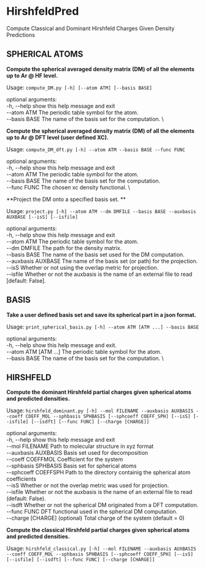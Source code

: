 # HirshfeldPred
Compute Classical and Dominant Hirshfeld Charges Given Density Predictions

## SPHERICAL ATOMS

**Compute the spherical averaged density matrix (DM) of all the elements up to Ar @ HF level.**

Usage:
`compute_DM.py [-h] [--atom ATM] [--basis BASE]`

optional arguments: \
  -h, --help    show this help message and exit \
  --atom ATM    The periodic table symbol for the atom. \
  --basis BASE  The name of the basis set for the computation. \

**Compute the spherical averaged density matrix (DM) of all the elements up to Ar @ DFT level (user defined XC).**

Usage:
`compute_DM_dft.py [-h] --atom ATM --basis BASE --func FUNC`

optional arguments:\
  -h, --help    show this help message and exit \
  --atom ATM    The periodic table symbol for the atom. \
  --basis BASE  The name of the basis set for the computation. \
  --func FUNC   The chosen xc density functional. \

**Project the DM onto a specified basis set. **

Usage:
`project.py [-h] --atom ATM --dm DMFILE --basis BASE --auxbasis AUXBASE [--isS] [--isfile]`

optional arguments: \
  -h, --help          show this help message and exit \
  --atom ATM          The periodic table symbol for the atom. \
  --dm DMFILE         The path for the density matrix. \
  --basis BASE        The name of the basis set used for the DM computation. \
  --auxbasis AUXBASE  The name of the basis set (or path) for the projection. \
  --isS               Whether or not using the overlap metric for projection. \
  --isfile            Whether or not the auxbasis is the name of an external file to read [default: False]. 

## BASIS

**Take a user defined basis set and save its spherical part in a json format.**

Usage:
`print_spherical_basis.py [-h] --atom ATM [ATM ...] --basis BASE`

optional arguments: \
  -h, --help            show this help message and exit. \
  --atom ATM [ATM ...]  The periodic table symbol for the atom. \
  --basis BASE          The name of the basis set for the computation. \

## HIRSHFELD

**Compute the dominant Hirshfeld partial charges given spherical atoms and predicted densities.**

Usage:
`hirshfeld_dominant.py [-h] --mol FILENAME --auxbasis AUXBASIS --coeff COEFF_MOL --sphbasis SPHBASIS [--sphcoeff COEFF_SPH] [--isS] [--isfile] [--isdft]
                             [--func FUNC] [--charge [CHARGE]]`

optional arguments: \
  -h, --help            show this help message and exit \
  --mol FILENAME        Path to molecular structure in xyz format \
  --auxbasis AUXBASIS   Basis set used for decomposition \
  --coeff COEFFMOL     Coefficient for the system \
  --sphbasis SPHBASIS   Basis set for spherical atoms \
  --sphcoeff COEFFSPH  Path to the directory containig the spherical atom coefficients \
  --isS                 Whether or not the overlap metric was used for projection. \
  --isfile              Whether or not the auxbasis is the name of an external file to read (default: False). \
  --isdft               Whether or not the spherical DM originated from a DFT computation. \
  --func FUNC           DFT functional used in the spherical DM computation. \
  --charge [CHARGE]     (optional) Total charge of the system (default = 0) 

 **Compute the classical Hirshfeld partial charges given spherical atoms and predicted densities.**

Usage:
`hirshfeld_classical.py [-h] --mol FILENAME --auxbasis AUXBASIS --coeff COEFF_MOL --sphbasis SPHBASIS [--sphcoeff COEFF_SPH] [--isS] [--isfile] [--isdft]
                             [--func FUNC] [--charge [CHARGE]]`

